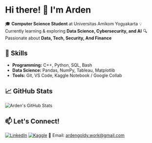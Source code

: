 # Hi there! 👋 I'm Arden

🎓 **Computer Science Student** at Universitas Amikom Yogyakarta
💡 Currently learning & exploring **Data Science, Cybersecurity, and AI**
🔍 Passionate about **Data, Tech, Security, And Finance**  

## 🚀 Skills
- **Programming:** C++, Python, SQL, Bash
- **Data Science:** Pandas, NumPy, Tableau, Matplotlib
- **Tools:** Git, VS Code, Kaggle Notebook / Google Collab

## 📈 GitHub Stats
![Arden's GitHub Stats](https://github-readme-stats.vercel.app/api?username=Ardengoldy&show_icons=true&theme=radical)

## 📫 Let's Connect!
[![LinkedIn](https://img.shields.io/badge/LinkedIn-blue?logo=linkedin)](https://www.linkedin.com/in/ardengoldy/)
[![Kaggle](https://img.shields.io/badge/Kaggle-blue?logo=kaggle)](https://www.kaggle.com/ardengoldy)
📧 Email: ardengoldy.work@gmail.com


